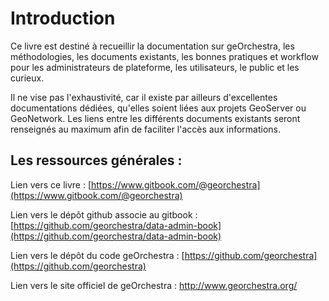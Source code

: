# Introduction

Ce livre est destiné à recueillir la documentation sur geOrchestra, les méthodologies, les documents existants, les bonnes pratiques et workflow pour les administrateurs de plateforme, les utilisateurs, le public et les curieux.

Il ne vise pas l'exhaustivité, car il existe par ailleurs d'excellentes documentations dédiées, qu'elles soient liées aux projets GeoServer ou GeoNetwork. Les liens entre les différents documents existants seront renseignés au maximum afin de faciliter l'accès aux informations.

## Les ressources générales :

Lien vers ce livre : [https://www.gitbook.com/@georchestra](https://www.gitbook.com/@georchestra)

Lien vers le dépôt github associe au gitbook : [https://github.com/georchestra/data-admin-book](https://github.com/georchestra/data-admin-book)

Lien vers le dépôt du code geOrchestra : [https://github.com/georchestra](https://github.com/georchestra)

Lien vers le site officiel de geOrchestra : [http://www.georchestra.org/ ](http://www.georchestra.org/)

